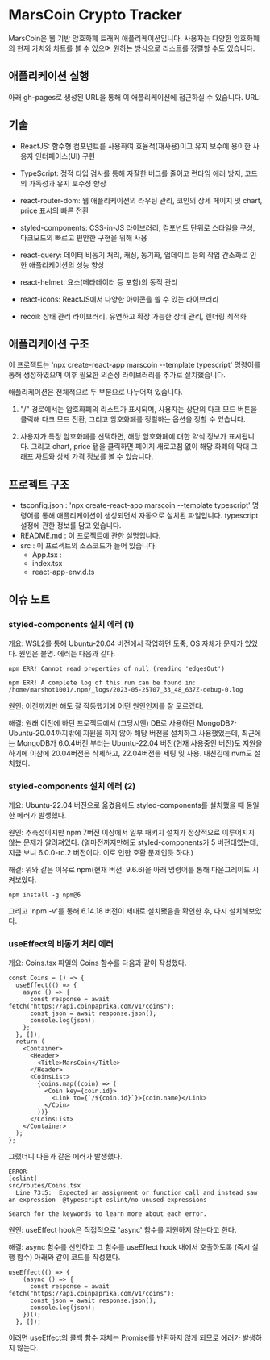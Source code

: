 # MarsCoin Crypto Tracker

MarsCoin은 웹 기반 암호화폐 트래커 애플리케이션입니다.
사용자는 다양한 암호화폐의 현재 가치와 차트를 볼 수 있으며 원하는 방식으로 리스트를 정렬할 수도 있습니다.

## 애플리케이션 실행

아래 gh-pages로 생성된 URL을 통해 이 애플리케이션에 접근하실 수 있습니다.
URL:

## 기술

- ReactJS: 함수형 컴포넌트를 사용하여 효율적(재사용)이고 유지 보수에 용이한 사용자 인터페이스(UI) 구현

- TypeScript: 정적 타입 검사를 통해 자잘한 버그를 줄이고 런타임 에러 방지, 코드의 가독성과 유지 보수성 향상

- react-router-dom: 웹 애플리케이션의 라우팅 관리, 코인의 상세 페이지 및 chart, price 표시의 빠른 전환

- styled-components: CSS-in-JS 라이브러리, 컴포넌트 단위로 스타일을 구성, 다크모드의 빠르고 편안한 구현을 위해 사용

- react-query: 데이터 비동기 처리, 캐싱, 동기화, 업데이트 등의 작업 간소화로 인한 애플리케이션의 성능 향상

- react-helmet: <head> 요소(메타데이터 등 포함)의 동적 관리

- react-icons: ReactJS에서 다양한 아이콘을 쓸 수 있는 라이브러리

- recoil: 상태 관리 라이브러리, 유연하고 확장 가능한 상태 관리, 렌더링 최적화

## 애플리케이션 구조

이 프로젝트는 'npx create-react-app marscoin --template typescript' 명령어를 통해 생성하였으며 이후 필요한 의존성 라이브러리를 추가로 설치했습니다.

애플리케이션은 전체적으로 두 부분으로 나누어져 있습니다.

1. "/" 경로에서는 암호화폐의 리스트가 표시되며, 사용자는 상단의 다크 모드 버튼을 클릭해 다크 모드 전환, 그리고 암호화폐를 정렬하는 옵션을 정할 수 있습니다.

2. 사용자가 특정 암호화폐를 선택하면, 해당 암호화폐에 대한 약식 정보가 표시됩니다. 그리고 chart, price 탭을 클릭하면 페이지 새로고침 없이 해당 화폐의 막대 그래프 차트와 상세 가격 정보를 볼 수 있습니다.

## 프로젝트 구조

- tsconfig.json : 'npx create-react-app marscoin --template typescript' 명령어를 통해 애플리케이션이 생성되면서 자동으로 설치된 파일입니다. typescript 설정에 관한 정보를 담고 있습니다.
- README.md : 이 프로젝트에 관한 설명입니다.
- src : 이 프로젝트의 소스코드가 들어 있습니다.
  - App.tsx :
  - index.tsx
  - react-app-env.d.ts

## 이슈 노트

### styled-components 설치 에러 (1)

개요: WSL2를 통해 Ubuntu-20.04 버전에서 작업하던 도중, OS 자체가 문제가 있었다. 원인은 불명. 에러는 다음과 같다.

```
npm ERR! Cannot read properties of null (reading 'edgesOut')

npm ERR! A complete log of this run can be found in: /home/marshot1001/.npm/_logs/2023-05-25T07_33_48_637Z-debug-0.log
```

원인: 이전까지만 해도 잘 작동했기에 어떤 원인인지를 잘 모르겠다.

해결: 원래 이전에 하던 프로젝트에서 (그당시엔) DB로 사용하던 MongoDB가 Ubuntu-20.04까지밖에 지원을 하지 않아 해당 버전을 설치하고 사용했었는데, 최근에는 MongoDB가 6.0.4버전 부터는 Ubuntu-22.04 버전(현재 사용중인 버전)도 지원을 하기에 이참에 20.04버전은 삭제하고, 22.04버전을 세팅 및 사용. 내친김에 nvm도 설치했다.

### styled-components 설치 에러 (2)

개요: Ubuntu-22.04 버전으로 옮겼음에도 styled-components를 설치했을 때 동일한 에러가 발생했다.

원인: 추측성이지만 npm 7버전 이상에서 일부 패키지 설치가 정상적으로 이루어지지 않는 문제가 알려져있다. (얼마전까지만해도 styled-components가 5 버전대였는데, 지금 보니 6.0.0-rc.2 버전이다. 이로 인한 호환 문제인듯 하다.)

해결: 위와 같은 이유로 npm(현재 버전: 9.6.6)을 아래 명령어를 통해 다운그레이드 시켜보았다.

```
npm install -g npm@6
```

그리고 'npm -v'를 통해 6.14.18 버전이 제대로 설치됐음을 확인한 후, 다시 설치해보았다.

### useEffect의 비동기 처리 에러

개요: Coins.tsx 파일의 Coins 함수를 다음과 같이 작성했다.

```
const Coins = () => {
  useEffect(() => {
    async () => {
      const response = await fetch("https://api.coinpaprika.com/v1/coins");
      const json = await response.json();
      console.log(json);
    };
  }, []);
  return (
    <Container>
      <Header>
        <Title>MarsCoin</Title>
      </Header>
      <CoinsList>
        {coins.map((coin) => (
          <Coin key={coin.id}>
            <Link to={`/${coin.id}`}>{coin.name}</Link>
          </Coin>
        ))}
      </CoinsList>
    </Container>
  );
};
```

그랬더니 다음과 같은 에러가 발생했다.

```
ERROR
[eslint]
src/routes/Coins.tsx
  Line 73:5:  Expected an assignment or function call and instead saw an expression  @typescript-eslint/no-unused-expressions

Search for the keywords to learn more about each error.
```

원인: useEffect hook은 직접적으로 'async' 함수를 지원하지 않는다고 한다.

해결: async 함수를 선언하고 그 함수를 useEffect hook 내에서 호출하도록 (즉시 실행 함수) 아래와 같이 코드를 작성했다.

```
useEffect(() => {
    (async () => {
      const response = await fetch("https://api.coinpaprika.com/v1/coins");
      const json = await response.json();
      console.log(json);
    })();
  }, []);
```

이러면 useEffect의 콜백 함수 자체는 Promise를 반환하지 않게 되므로 에러가 발생하지 않는다.
